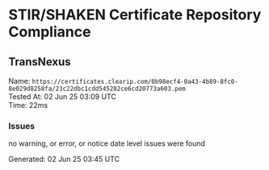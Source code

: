 # STIR/SHAKEN Certificate Repository Compliance

## TransNexus

Name: `https://certificates.clearip.com/0b98ecf4-0a43-4b89-8fc0-8e029d8258fa/23c22dbc1cdd545282ce6cd20773a603.pem`\
Tested At: 02 Jun 25 03:09 UTC\
Time: 22ms

### Issues

no warning, or error, or notice date level issues were found

Generated: 02 Jun 25 03:45 UTC